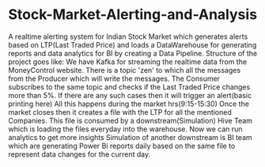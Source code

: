 # Stock-Market-Alerting-and-Analysis
A realtime alerting system for Indian Stock Market which generates alerts based on LTP(Last Traded Price) and loads a DataWarehouse for generating reports and data analytics for BI by creating a Data Pipeline.
Structure of the project goes like:
We have Kafka for streaming the realtime data from the MoneyControl website. 
There is a topic 'zen' to which all the messages from the Producer which will write the messages. 
The Consumer subscribes to the same topic and checks if the Last Traded Price changes more than 5%.  If there are any such cases then it will trigger an alert(basic printing here)
All this happens during the market hrs(9:15-15:30)
Once the market closes then it creates a file with the LTP for all the mentioned Companies.
This file is consumed by a downstream(Simulation) Hive Team which is loading the files everyday into the warehouse. Now we can run analytics to get more insights 
Simulation of another downstream is BI team which are generating Power Bi reports daily based on the same file to represent data changes for the current day.
